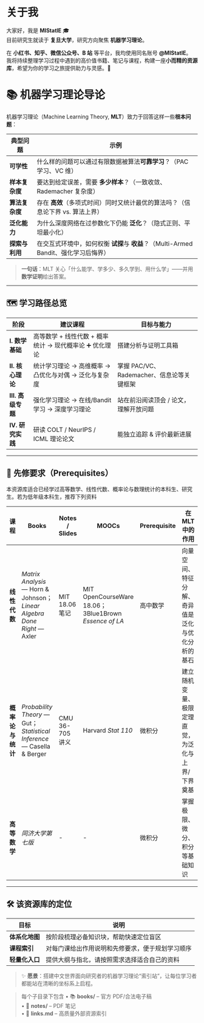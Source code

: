 # 关于我

大家好，我是 **MIStatlE** 🎓  
目前研究生就读于 **复旦大学**，研究方向聚焦 **机器学习理论**。  

在 **小红书、知乎、微信公众号、B 站** 等平台，我均使用同名账号 **@MIStatlE**。  
我将持续整理学习过程中遇到的高价值书籍、笔记与课程，构建一座**小而精的资源库**，希望为你的学习之旅提供助力与灵感。🚀


# 📚 机器学习理论导论

机器学习理论（Machine Learning Theory, **MLT**）致力于回答这样一些**根本问题**：

| 典型问题 | 示例 |
|-----------|-------|
| **可学性** | 什么样的问题可以通过有限数据被算法**可靠学习**？（PAC 学习、VC 维） |
| **样本复杂度** | 要达到给定误差，需要 **多少样本**？（一致收敛、Rademacher 复杂度） |
| **算法复杂度** | 存在 **高效**（多项式时间）同时又统计最优的算法吗？（信息论下界 vs. 算法上界） |
| **泛化能力** | 为什么深度网络在过参数化下仍能 **泛化**？（隐式正则、平坦最小化） |
| **探索与利用** | 在交互式环境中，如何权衡 **试探**与 **收益**？（Multi-Armed Bandit、强化学习后悔界） |

> **一句话**：MLT 关心「什么能学、学多少、多久学到、用什么学」——并用**数学证明**给出答案。

---

## 🗺️ 学习路径总览

| 阶段 | 建议课程 | 目标与能力 |
|------|----------|------------|
| **Ⅰ. 数学基础** | 高等数学 + 线性代数 + 概率统计 → 现代概率论 ➕ 优化理论 | 搭建分析与证明工具箱 |
| **Ⅱ. 核心理论** | 统计学习理论 → 高维概率 → 凸优化与对偶 → 泛化与复杂度 | 掌握 PAC/VC、Rademacher、信息论等关键框架 |
| **Ⅲ. 高级专题** | 强化学习理论 → 在线/Bandit 学习 → 深度学习理论 | 站在前沿阅读顶会 / 论文，理解开放问题 |
| **Ⅳ. 研究实践** | 研读 COLT / NeurIPS / ICML 理论论文 | 能独立追踪 & 评价最新进展 |

---

## 🔗 先修要求（Prerequisites）
本资源库适合已经学过高等数学、线性代数、概率论与数理统计的本科生、研究生。若为低年级本科生，推荐下列资料

| 课程 | Books | Notes / Slides | MOOCs | Prerequisite | 在 MLT 中的作用 |
|------|-------|----------------|-------|--------------|-----------------|
| **线性代数** | *Matrix Analysis* — Horn & Johnson；*Linear Algebra Done Right* — Axler | MIT 18.06 笔记 | MIT OpenCourseWare 18.06；3Blue1Brown *Essence of LA* | 高中数学 | 向量空间、特征分解、奇异值是泛化与优化分析的基石 |
| **概率论与统计** | *Probability Theory* — Gut；*Statistical Inference* — Casella & Berger | CMU 36-705 讲义 | Harvard *Stat 110* | 微积分 | 建立随机变量、极限定理直觉，为泛化与上界/下界奠基 |
| **高等数学** | *同济大学第七版*  | - | - | 微积分 | 掌握极限、微分、积分等基础知识 |


---

## 🛠 该资源库的定位

| 目标 | 说明 |
|------|------|
| **体系化地图** | 按阶段梳理必备知识块，帮助快速定位盲区 |
| **课程索引** | 对每门课给出作用说明和先修要求，便于规划学习顺序 |
| **轻量化入口** | 提供大纲与指北，请按照需求选择适合自己的资料 |



> ✨ **愿景**：搭建中文世界面向研究者的机器学习理论“索引站”，让每位学习者都能站在清晰的坐标系上启程。



> 每个子目录下包含
> • 📚 **books/** – 官方 PDF/合法电子稿  
> • 📝 **notes/** – PDF 笔记  
> • 🔗 **links.md** – 高质量外部资源索引  




